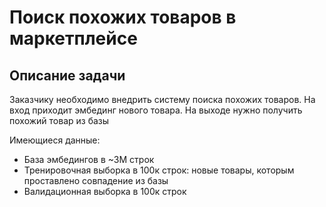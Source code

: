 # Поиск похожих товаров в маркетплейсе

## Описание задачи
Заказчику необходимо внедрить систему поиска похожих товаров. На вход приходит эмбединг нового товара. На выходе нужно получить похожий товар из базы

Имеющиеся данные:
- База эмбедингов в ~3М строк
- Тренировочная выборка в 100к строк: новые товары, которым проставлено совпадение из базы
- Валидационная выборка в 100к строк

 
